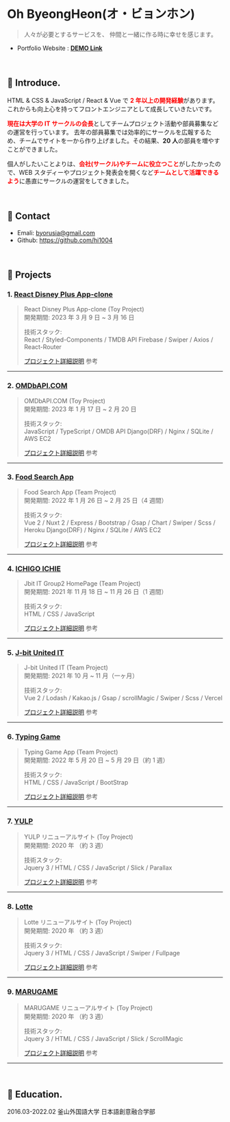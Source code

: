 # Oh ByeongHeon(オ・ビョンホン)

> 人々が必要とするサービスを、 仲間と一緒に作る時に幸せを感じます。

- Portfolio Website : <a href="https://bit.ly/3uIyuw6" target="_blank"><b>DEMO Link</b></a>

</br>

## :pushpin: Introduce.

HTML & CSS & JavaScript / React & Vue で <b style="color: red">2 年以上の開発経験</b>があります。これからも向上心を持ってフロントエンジニアとして成長していきたいです。

<b style="color: red">現在は大学の IT サークルの会長</b>としてチームプロジェクト活動や部員募集などの運営を行っています。 去年の部員募集では効率的にサークルを広報するため、チームでサイトを一から作り上げました。その結果、<b>20 人</b>の部員を増やすことができました。

個人がしたいことよりは、<b style="color: red">会社(サークル)やチームに役立つこと</b>がしたかったので、WEB スタディーやプロジェクト発表会を開くなど<b style="color: red">チームとして活躍できるよう</b>に愚直にサークルの運営をしてきました。

</br>

## :pushpin: Contact

- Emali: byorusia@gmail.com
- Github: https://github.com/hi1004

</br>

## :pushpin: Projects

### 1. [React Disney Plus App-clone](https://react-disney-plus-app-e1dbc.web.app/)

> React Disney Plus App-clone (Toy Project)  
> 開発期間: 2023 年 3 月 9 日 ~ 3 月 16 日
>
> 技術スタック:  
> React / Styled-Components / TMDB API
> Firebase / Swiper / Axios / React-Router
>
> [プロジェクト詳細説明](https://github.com/hi1004/react-disney-plus-app) 参考

---

### 2. [OMDbAPI.COM](https://ts-movie-app-umber.vercel.app/#/)

> OMDbAPI.COM (Toy Project)  
> 開発期間: 2023 年 1 月 17 日 ~ 2 月 20 日
>
> 技術スタック:  
> JavaScript / TypeScript / OMDB API
> Django(DRF) / Nginx / SQLite / AWS EC2
>
> [プロジェクト詳細説明](https://github.com/hi1004/vanillajs-movie-app) 参考

---

### 3. [Food Search App](https://food-search-app-gold.vercel.app/)

> Food Search App (Team Project)  
> 開発期間: 2022 年 1 月 26 日 ~ 2 月 25 日（4 週間）
>
> 技術スタック:  
> Vue 2 / Nuxt 2 / Express / Bootstrap / Gsap / Chart / Swiper / Scss / Heroku
> Django(DRF) / Nginx / SQLite / AWS EC2
>
> [プロジェクト詳細説明](https://bit.ly/3uuERTG) 参考

---

### 4. [ICHIGO ICHIE](https://bit.ly/3NM3RN6)

> Jbit IT Group2 HomePage (Team Project)  
> 開発期間: 2021 年 11 月 18 日 ~ 11 月 26 日（1 週間）
>
> 技術スタック:  
> HTML / CSS / JavaScript
>
> [プロジェクト詳細説明](https://bit.ly/3al3DPr) 参考

---

### 5. [J-bit United IT](https://bit.ly/3yNto4e)

> J-bit United IT (Team Project)  
> 開発期間: 2021 年 10 月 ~ 11 月（一ヶ月）
>
> 技術スタック:  
> Vue 2 / Lodash / Kakao.js / Gsap / scrollMagic / Swiper / Scss / Vercel
>
> [プロジェクト詳細説明](https://bit.ly/3ysvpRP) 参考

---

### 6. [Typing Game](https://bit.ly/3uxTy8u)

> Typing Game App (Team Project)  
> 開発期間: 2022 年 5 月 20 日 ~ 5 月 29 日（約 1 週）
>
> 技術スタック:  
> HTML / CSS / JavaScript / BootStrap
>
> [プロジェクト詳細説明](https://bit.ly/3c1cpm3) 参考

---

### 7. [YULP](https://bit.ly/3PdYaIR)

> YULP リニューアルサイト (Toy Project)  
> 開発期間: 2020 年 （約 3 週）
>
> 技術スタック:  
> Jquery 3 / HTML / CSS / JavaScript / Slick / Parallax
>
> [プロジェクト詳細説明](https://bit.ly/3c4IkCg) 参考

---

### 8. [Lotte](https://bit.ly/3RosuTc)

> Lotte リニューアルサイト (Toy Project)  
> 開発期間: 2020 年 （約 3 週）
>
> 技術スタック:  
> Jquery 3 / HTML / CSS / JavaScript / Swiper / Fullpage
>
> [プロジェクト詳細説明](https://bit.ly/3OYE31B) 参考

---

### 9. [MARUGAME](https://bit.ly/3P62rOI)

> MARUGAME リニューアルサイト (Toy Project)  
> 開発期間: 2020 年 （約 3 週）
>
> 技術スタック:  
> Jquery 3 / HTML / CSS / JavaScript / Slick / ScrollMagic
>
> [プロジェクト詳細説明](https://bit.ly/3PeOyxq) 参考

---

</br>

## :pushpin: Education.

2016.03-2022.02 釜山外国語大学 日本語創意融合学部
